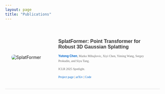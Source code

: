```yaml
---
layout: page
title: "Publications"
---
```


<style>
  /* Custom style for highlighted font (for your name) */
  .highlight-author {
    font-family: 'Cursive', sans-serif; /* Example font, you can change it to any font */
    font-weight: bold;
    color: #9E7BB5; /* Set your highlight color (you can choose any color) */
    font-size: 10px; /* Set the font size */
  }

  /* Custom styles for publications */
  .publication {
    display: flex;
    align-items: center;
    margin-bottom: 20px;
    padding: 20px;
    border-bottom: 1px solid #ddd;
  }

  .publication .left-column {
    width: 30%;
    margin-right: 20px;
  }

  .publication .right-column {
    width: 70%;
  }

  .publication img {
    max-width: 100%;
    border-radius: 8px;
  }

  /* Custom font size and style for h2 */
  .publication h2 {
    font-size: 16px;
    font-family: 'Arial', sans-serif;
    font-weight: bold;
    color: #333;
  }

  /* Custom font size and style for p */
  .publication p {
    font-size: 10px;
    font-family: 'Georgia', serif;
    line-height: 1.6;
    color: #666;
  }

  /* Optional: You can add specific styles for links */
  .publication a {
    text-decoration: none;
    color: #0066cc;
  }

  .publication a:hover {
    text-decoration: underline;
  }
</style>

<div class="publication">
  <div class="left-column">
    <img src="https://markomih.github.io/assets/SplatFormer_ood_overview.png" alt="SplatFormer" class="publication-image">
  </div>
  <div class="right-column">
    <h2><strong>SplatFormer: Point Transformer for Robust 3D Gaussian Splatting</strong></h2>
    <p><a class="highlight-author">Yutong Chen</a>, Marko Mihajlovic, Xiyi Chen, Yiming Wang, Sergey Prokudin, and Siyu Tang.</p>
    <p>ICLR 2025 Spotlight.</p>
    <p>
      <a href="https://sergeyprokudin.github.io/splatformer/" target="_blank">Project page</a> | 
      <a href="https://arxiv.org/abs/2411.06390" target="_blank">arXiv</a> | 
      <a href="https://github.com/ChenYutongTHU/SplatFormer" target="_blank">Code</a>
    </p>
  </div>
</div>
